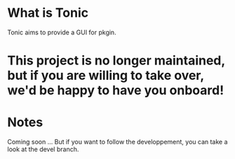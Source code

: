 What is Tonic
=============

Tonic aims to provide a GUI for pkgin.

# This project is no longer maintained, but if you are willing to take over, we'd be happy to have you onboard!

Notes
=====

Coming soon ...
But if you want to follow the developpement, you can take a look at  the devel branch.
